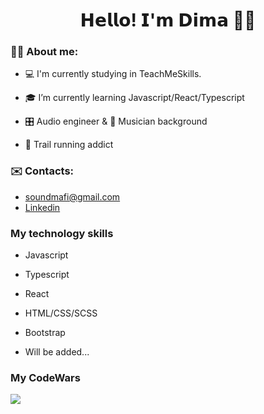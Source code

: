 <!-- ### Hi there 👋 -->

<!--
**soundmafi/soundmafi** is a ✨ _special_ ✨ repository because its `README.md` (this file) appears on your GitHub profile.

Here are some ideas to get you started:

- 🔭 I’m currently working on ...
- 🌱 I’m currently learning ...
- 👯 I’m looking to collaborate on ...
- 🤔 I’m looking for help with ...
- 💬 Ask me about ...
- 📫 How to reach me: ...
- 😄 Pronouns: ...
- ⚡ Fun fact: ...
-->
<h1 align="center">𝗛𝗲𝗹𝗹𝗼! 𝗜'𝗺 𝗗𝗶𝗺𝗮 🤜🤛</h1>
<h3>🤵🏻 About me:</h3>
<ul>
  <li><p>💻 I'm currently studying in TeachMeSkills.</p></li>
  <li><p>🎓 I’m currently learning Javascript/React/Typescript</p></li>
  <li><p>🎛️ Audio engineer & 🎹 Musician background</li>
  <li><p>🏃 Trail running addict</li>
</ul>
 
 
 <h3> ✉️ Contacts: </h3>
 <ul>
   <li><a href="mailto:soundmafi@gmail.com">  soundmafi@gmail.com</a> </li>
   <li><a href="https://www.linkedin.com/in/soundmafi/">  Linkedin</a></li>
</ul>

<h3>My technology skills</h3>
<ul>
  <li><p>Javascript</p></li>
  <li><p>Typescript</p></li>
  <li><p>React</li>
  <li><p>HTML/CSS/SCSS</p></li>
  <li><p>Bootstrap</li>
  <li><p>Will be added...</li>
</ul>

<h3> My CodeWars</h3>
<img src="https://www.codewars.com/users/soundmafi/badges/large">

 
 
